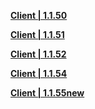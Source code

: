 
**[Client | 1.1.50](https://autopatchcn.yuanshen.com/client_app/beta_pc/20201109_106be83f6560d15d/yuanshen_beta1109_1.1.50.zip)**

**[Client | 1.1.51](https://autopatchcn.yuanshen.com/client_app/beta_pc/20201116_182edcc2ee27fa3b/yuanshen_beta1.1.51.zip)**

**[Client | 1.1.52](https://autopatchcn.yuanshen.com/client_app/beta_pc/20201121_387d45bc31c08d9d/yuanshen_beta1.1.52.zip)**

**[Client | 1.1.54](https://autopatchcn.yuanshen.com/client_app/beta_pc/20210520_9b271577312d156b/yuanshen_beta_1.1.54.zip)**

**[Client | 1.1.55new](https://autopatchcn.yuanshen.com/client_app/beta_pc/20201204_14d758a0ff12fdc7/yuanshen_beta1.1.55new.zip)**
